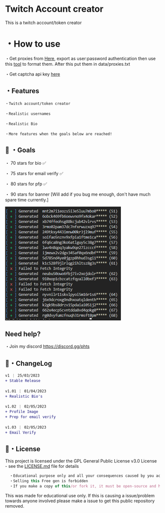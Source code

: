 # Twitch Account creator
This is a twitch account/token creator

# ・How to use
・Get proxies from [Here](https://www.webshare.io/?referral_code=27rjvonmaef4), export as user:password authentication then use this [tool](https://github.com/Hazza3100/Webshare-Formatter) to format them. After this put them in data/proxies.txt

・Get captcha api key [here](https://dashboard.capsolver.com/passport/register?inviteCode=rwXDPRNK)


## ・Features
```
・Twitch account/token creator

・Realistic usernames

・Realistic Bio

・More features when the goals below are reached!
```

 ## 🥅 ・Goals

・ 70 stars for bio ✅

・ 75 stars for email verify ✅

・ 80 stars for pfp ✅

・ 90 stars for banner [Will add if you bug me enough, don't have much spare time currently.]

![Screenshot](prev.png)

## Need help?
・Join my discord
https://discord.gg/phts


## 💭・ChangeLog

```diff
v1 ⋮ 25/03/2023
+ Stable Release

v1.01 ⋮ 01/04/2023
+ Realistic Bio's

v1.02 ⋮ 02/05/2023
+ Profile Image
+ Prep for email verify

v1.03 ⋮ 02/05/2023
+ Email Verify
```

## 📄・License

This project is licensed under the GPL General Public License v3.0 License - see the [LICENSE.md](./LICENSE) file for details
```js
  ・Educational purpose only and all your consequences caused by you actions is your responsibility
  ・Selling this Free gen is forbidden
  ・If you make a copy of this/or fork it, it must be open-source and have credits linking to this repo
```

This was made for educational use only. If this is causing a issue/problem towards anyone involved please make a issue to get this public repository removed.



